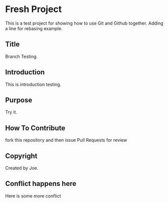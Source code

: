 # Fresh Project

This is a test project for showing how to use Git and Github together. Adding a line for rebasing example.


## Title

Branch Testing.

## Introduction

This is introduction testing.

## Purpose

Try it.

## How To Contribute

fork this repository and then issue Pull Requests for review

## Copyright
Created by Joe.

## Conflict happens here
Here is some more conflict